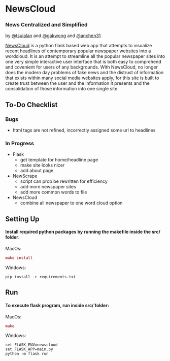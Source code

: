 # NewsCloud
### News Centralized and Simplified 
by [@tsuialan](https://github.com/tsuialan) and [@gakwong](https://github.com/gakwong) and [@anchen31](https://github.com/anchen31)

[NewsCloud](https://newswordcloud.wl.r.appspot.com/) is a python flask based web app that attempts to visualize recent headlines of contemporary popular newspaper websites into a wordcloud. It is an attempt to streamline all the popular newspaper sites into one very simple interactive user interface that is both easy to comprehend and covenient for users of any backgrounds. With NewsCloud, no longer does the modern day problems of fake news and the distrust of information that exists within many social media websites apply, for this site is built to create trust between the user and the information it presents and the consolidation of those information into one single site. 

## To-Do Checklist
### Bugs
- html tags are not refined, incorrectly assigned some url to headlines

### In Progress
- Flask
  - get template for home/headline page
  - make site looks nicer
  - add about page
- NewScrape
  - script can prob be rewritten for efficiency
  - add more newspaper sites
  - add more common words to file
- NewsCloud
  - combine all newspaper to one word cloud option
  
## Setting Up
#### Install required python packages by running the makefile inside the src/ folder:
MacOs: 
``` MAC
make install
```
Windows: 
``` WIN
pip install -r requirements.txt
```
## Run
#### To execute flask program, run inside src/ folder:
MacOs: 
``` MAC
make
```
Windows: 
``` WIN
set FLASK_ENV=newscloud
set FLASK_APP=main.py
python -m flask run
```
